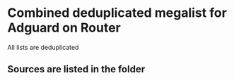 # Combined deduplicated megalist for Adguard on Router  
All lists are deduplicated  
## Sources are listed in the folder  
